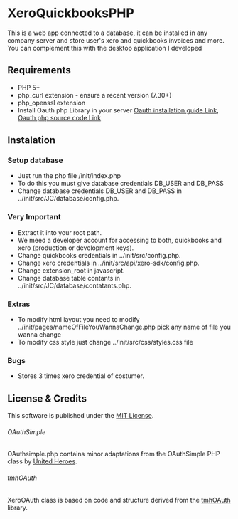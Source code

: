 # XeroQuickbooksPHP
This is a web app connected to a database, it can be installed in any company server and store user's xero and quickbooks invoices and more. You can complement this with the desktop application I developed


## Requirements
* PHP 5+
* php\_curl extension - ensure a recent version (7.30+)
* php\_openssl extension
* Install Oauth php Library in your server [Oauth installation guide Link](http://php.net/manual/en/book.oauth.php), [Oauth php source code Link](http://pecl.php.net/package/oauth)

## Instalation

### Setup database
* Just run the php file /init/index.php
* To do this you must give database credentials DB_USER and DB_PASS
* Change database credentials DB_USER and DB_PASS in ../init/src/JC/database/config.php.

### Very Important
* Extract it into your root path.
* We meed a developer account for accessing to both, quickbooks and xero (production or development keys).
* Change quickbooks credentials in ../init/src/config.php.
* Change xero credentials in ../init/src/api/xero-sdk/config.php.
* Change extension_root in javascript.
* Change database table contants in ../init/src/JC/database/contatants.php.

### Extras
* To modify html layout you need to modify ../init/pages/nameOfFileYouWannaChange.php pick any name of file you wanna change
* To modify css style just change ../init/src/css/styles.css file

### Bugs
* Stores 3 times xero credential of costumer.

## License & Credits

This software is published under the [MIT License](http://en.wikipedia.org/wiki/MIT_License).

###### OAuthSimple
OAuthsimple.php contains minor adaptations from the OAuthSimple PHP class by [United Heroes](http://unitedheroes.net/OAuthSimple/).

###### tmhOAuth
XeroOAuth class is based on code and structure derived from the [tmhOAuth](https://github.com/themattharris/tmhOAuth) library.
